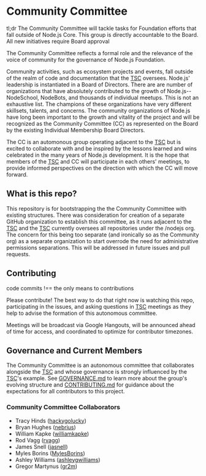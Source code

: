# Community Committee

tl;dr The Community Committee will tackle tasks for Foundation efforts that fall outside of Node.js Core. This group is directly accountable to the Board. All new initiatives require Board approval

The Community Committee reflects a formal role and the relevance of the voice of community for the governance of Node.js Foundation.

Community activities, such as ecosystem projects and events, fall outside of the realm of code and documentation that the [TSC](https://github.com/nodejs/TSC) oversees. Node.js' leadership is instantiated in a Board of Directors. There are are number of organizations that have absolutely contributed to the growth of Node.js-- NodeSchool, NodeBots, and thousands of individual meetups. This is not an exhaustive list. The champions of these organizations have very different skillsets, talents, and concerns. The community organizations of Node.js have long been important to the growth and vitality of the project and will be recognized as the Community Committee (CC) as represented on the Board by the existing Individual Membership Board Directors.

The CC is an automonous group operating adjacent to the [TSC](https://github.com/nodejs/TSC) but is excited to collaborate with and be inspired by the lessons learned and wins celebrated in the many years of Node.js development. It is the hope that members of the [TSC](https://github.com/nodejs/TSC) and CC will participate in each others' meetings, to provide informed perspectives on the direction with which the CC will move forward.

## What is this repo?
This repository is for bootstrapping the the Community Committee with existing structures. There was consideration for creation of a separate GitHub organization to establish this committee, as it runs adjacent to the [TSC](https://github.com/nodejs/TSC) and the [TSC](https://github.com/nodejs/TSC) currently oversees all repositories under the /nodejs org. The concern for this being too separate (and ironically so as the Community org) as a separate organization to start overrode the need for administrative permissions separations. This will be addressed in future issues and pull requests.

## Contributing
code commits !== the only means to contributions

Please contribute! The best way to do that right now is watching this repo, participating in the issues, and asking questions in [TSC](https://github.com/nodejs/TSC) meetings as they help to advise the formation of this autonomous committee.

Meetings will be broadcast via Google Hangouts, will be announced ahead of time for access, and coordinated to optimize for contributor timezones.

## Governance and Current Members

The Community Committee is an autonomous committee that collaborates alongside the [TSC](https://github.com/nodejs/TSC) and whose governance is strongly influenced by the [TSC](https://github.com/nodejs/TSC)'s example. See [GOVERNANCE.md](./GOVERNANCE.md) to learn more about the group's evolving structure and [CONTRIBUTING.md](./CONTRIBUTING.md) for guidance about the expectations for all contributors to this project.

### Community Committee Collaborators
- Tracy Hinds ([hackygolucky](https://github.com/hackygolucky))
- Bryan Hughes ([nebrius](https://github.com/nebrius))
- William Kapke ([williamkapke](https://github.com/williamkapke))
- Rod Vagg ([rvagg](https://github.com/rvagg))
- James Snell ([jasnell](https://github.com/jasnell))
- Myles Borins ([MylesBorins](https://github.com/MylesBorins))
- Ashley Williams ([ashleygwilliams](https://github.com/ashleygwilliams))
- Gregor Martynus ([gr2m](https://github.com/gr2m))